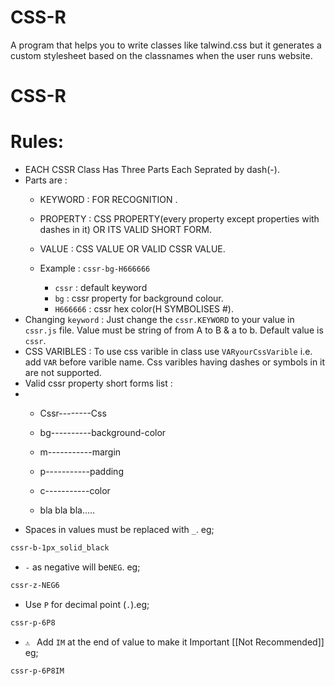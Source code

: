 # CSS-R
A program that helps you to write classes like talwind.css but it generates a custom stylesheet based on the classnames when the user runs website.


# CSS-R #

# Rules: 
* EACH CSSR Class Has Three Parts Each Seprated by dash(-).
* Parts are :
   - KEYWORD : FOR RECOGNITION .
   - PROPERTY : CSS PROPERTY(every property except properties with dashes in it) OR ITS VALID SHORT FORM.
   - VALUE : CSS VALUE OR VALID CSSR VALUE.
   - Example : `cssr-bg-H666666`
   
       * `cssr` : default keyword
       * `bg` : cssr property for background colour.
       * `H666666` : cssr hex color(H SYMBOLISES #).
* Changing `keyword` : Just change the `cssr.KEYWORD` to your value in `cssr.js` file. Value must be string of from A to B & a to b. Default value is `cssr`.
* CSS VARIBLES : To use css varible in class use `VARyourCssVarible` i.e. add `VAR` before varible name. Css varibles having dashes or symbols in it are not supported.
* Valid cssr property short forms list :
* 
  - Cssr--------Css
  

  - bg----------background-color
  - m-----------margin
  - p-----------padding
  - c-----------color
  - bla bla bla.....
* Spaces in values must be replaced with `_`. eg; 
 ``` css
 cssr-b-1px_solid_black
 ```
* `-` as negative will be`NEG`. eg;
```css
cssr-z-NEG6
```
* Use `P` for decimal point (`.`).eg;
```css
cssr-p-6P8
```
* `⚠ ` Add `IM` at the end of value to make it Important [[Not Recommended]] eg;
```css
cssr-p-6P8IM
```
